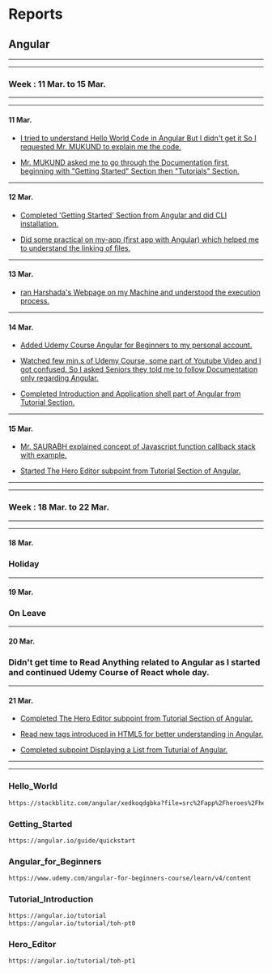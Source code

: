 # Reports 
## Angular
--------------------------------------------------------------------------------
--------------------------------------------------------------------------------
### Week : 11 Mar. to 15 Mar.
--------------------------------------------------------------------------------
--------------------------------------------------------------------------------
#### 11 Mar.
* [I tried to understand Hello World Code in Angular But I didn't get it So I requested Mr. MUKUND to explain me the code.](#Hello_World)

* [Mr. MUKUND asked me to go through the Documentation first, beginning with "Getting Started" Section then "Tutorials" Section.](#Getting_Started)
--------------------------------------------------------------------------------
#### 12 Mar.
* [Completed 'Getting Started' Section from Angular and did CLI installation.](#Getting_Started)

* [Did some practical on my-app (first app with Angular) which helped me to understand the linking of files.](#)
--------------------------------------------------------------------------------
#### 13 Mar.
* [ran Harshada's Webpage on my Machine and understood the execution process.](#)

--------------------------------------------------------------------------------
#### 14 Mar.
* [Added Udemy Course Angular for Beginners to my personal account.](#Angular_for_Beginners)

* [Watched few min.s of Udemy Course, some part of Youtube Video and I got confused. So I asked Seniors they told me to follow Documentation only regarding Angular.](#)

* [Completed Introduction and Application shell part of Angular from Tutorial Section.](#Tutorial_Introduction)
--------------------------------------------------------------------------------
#### 15 Mar.
* [Mr. SAURABH explained concept of Javascript function callback stack with example.](#)

* [Started The Hero Editor subpoint from Tutorial Section of Angular.](#Hero_Editor)

--------------------------------------------------------------------------------
--------------------------------------------------------------------------------
### Week : 18 Mar. to 22 Mar.
--------------------------------------------------------------------------------
--------------------------------------------------------------------------------
#### 18 Mar.
### Holiday
--------------------------------------------------------------------------------
#### 19 Mar.
### On Leave
--------------------------------------------------------------------------------
#### 20 Mar.
### Didn't get time to Read Anything related to Angular as I started and continued Udemy Course of React whole day.
--------------------------------------------------------------------------------
#### 21 Mar.
* [Completed The Hero Editor subpoint from Tutorial Section of Angular.](#Hero_Editor)

* [Read new tags introduced in HTML5 for better understanding in Angular.](#)

* [Completed subpoint Displaying a List from Tuturial of Angular.](#)
--------------------------------------------------------------------------------
--------------------------------------------------------------------------------
### Hello_World
```sh
https://stackblitz.com/angular/xedkoqdgbka?file=src%2Fapp%2Fheroes%2Fheroes.component.html
```

### Getting_Started
```sh
https://angular.io/guide/quickstart
```

### Angular_for_Beginners
```sh
https://www.udemy.com/angular-for-beginners-course/learn/v4/content
```

### Tutorial_Introduction
```sh
https://angular.io/tutorial
https://angular.io/tutorial/toh-pt0
```

### Hero_Editor
```sh
https://angular.io/tutorial/toh-pt1
```


